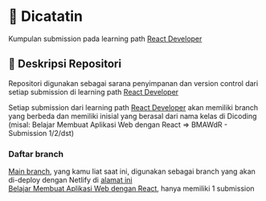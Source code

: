 # 📒 Dicatatin

Kumpulan submission pada learning path [React Developer](https://www.dicoding.com/learningpaths/58)

## 🚀 Deskripsi Repositori

Repositori digunakan sebagai sarana penyimpanan dan version control dari setiap submission di learning path [React Developer](https://www.dicoding.com/learningpaths/58)

Setiap submission dari learning path [React Developer](https://www.dicoding.com/learningpaths/58) akan memiliki branch yang berbeda dan memiliki inisial yang berasal dari nama kelas di Dicoding (misal: Belajar Membuat Aplikasi Web dengan React => BMAWdR - Submission 1/2/dst)

### Daftar branch
[Main branch](https://github.com/khw15/react-notes), yang kamu liat saat ini, digunakan sebagai branch yang akan di-deploy dengan Netlify di [alamat ini](https://dicatatin.netlify.app/)<br>
[Belajar Membuat Aplikasi Web dengan React](https://github.com/khw15/react-notes/tree/BMAWdR), hanya memiliki 1 submission
